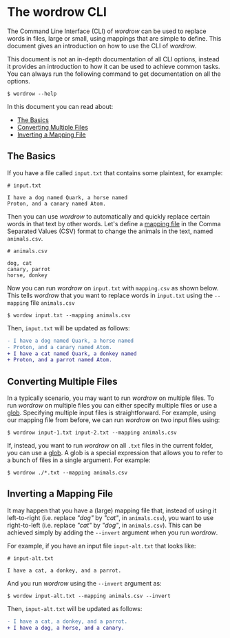 # The wordrow CLI

The Command Line Interface (CLI) of *wordrow* can be used to replace words in
files, large or small, using mappings that are simple to define. This document
gives an introduction on how to use the CLI of *wordrow*.

This document is not an in-depth documentation of all CLI options, instead it
provides an introduction to how it can be used to achieve common tasks. You can
always run the following command to get documentation on all the options.

```shell
$ wordrow --help
```

In this document you can read about:

- [The Basics](#the-basics)
- [Converting Multiple Files](#converting-multiple-files)
- [Inverting a Mapping File](#inverting-a-mapping-file)

## The Basics

If you have a file called `input.txt` that contains some plaintext, for example:

```text
# input.txt

I have a dog named Quark, a horse named
Proton, and a canary named Atom.
```

Then you can use *wordrow* to automatically and quickly replace certain words in
that text by other words. Let's define a [mapping file] in the Comma Separated
Values (CSV) format to change the animals in the text, named `animals.csv`.

```csv
# animals.csv

dog, cat
canary, parrot
horse, donkey
```

Now you can run *wordrow* on `input.txt` with `mapping.csv` as shown below. This
tells *wordrow* that you want to replace words in `input.txt` using the
`--mapping` file `animals.csv`

```shell
$ wordow input.txt --mapping animals.csv
```

Then, `input.txt` will be updated as follows:

```diff
- I have a dog named Quark, a horse named
- Proton, and a canary named Atom.
+ I have a cat named Quark, a donkey named
+ Proton, and a parrot named Atom.
```

## Converting Multiple Files

In a typically scenario, you may want to run *wordrow* on multiple files. To run
*wordrow* on multiple files you can either specify multiple files or use a
[glob]. Specifying multiple input files is straightforward. For example, using
our mapping file from before, we can run *wordrow* on two input files using:

```shell
$ wordrow input-1.txt input-2.txt --mapping animals.csv
```

If, instead, you want to run *wordrow* on all `.txt` files in the current
folder, you can use a [glob]. A glob is a special expression that allows you
to refer to a bunch of files in a single argument. For example:

```shell
$ wordrow ./*.txt --mapping animals.csv
```

## Inverting a Mapping File

It may happen that you have a (large) mapping file that, instead of using it
left-to-right (i.e. replace _"dog"_ by _"cat"_, in `animals.csv`), you want to
use right-to-left (i.e. replace _"cat"_ by _"dog"_, in `animals.csv`). This can
be achieved simply by adding the `--invert` argument when you run *wordrow*.

For example, if you have an input file `input-alt.txt` that looks like:

```text
# input-alt.txt

I have a cat, a donkey, and a parrot.
```

And you run *wordrow* using the `--invert` argument as:

```shell
$ wordow input-alt.txt --mapping animals.csv --invert
```

Then, `input-alt.txt` will be updated as follows:

```diff
- I have a cat, a donkey, and a parrot.
+ I have a dog, a horse, and a canary.
```

[glob]: https://mincong.io/2019/04/16/glob-expression-understanding/
[mapping file]: ./mapping-files.md
